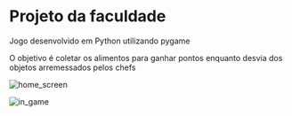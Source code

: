 # Projeto da faculdade
Jogo desenvolvido em Python utilizando pygame

O objetivo é coletar os alimentos para ganhar pontos enquanto desvia dos objetos arremessados pelos chefs

![home_screen](https://user-images.githubusercontent.com/64491246/162275196-0caa50d6-09c2-4bc1-b145-ca8068ca1fa4.jpg)

![in_game](https://user-images.githubusercontent.com/64491246/162275424-fed85995-049a-4217-b653-2675716e54ee.png)
